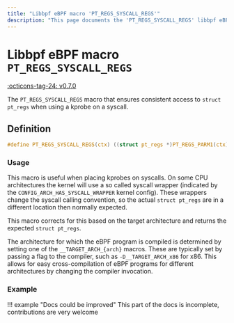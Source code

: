```yaml
---
title: "Libbpf eBPF macro 'PT_REGS_SYSCALL_REGS'"
description: "This page documents the 'PT_REGS_SYSCALL_REGS' libbpf eBPF macro, including its definition, usage, and examples."
---
```

# Libbpf eBPF macro `PT_REGS_SYSCALL_REGS`

[:octicons-tag-24: v0.7.0](https://github.com/libbpf/libbpf/releases/tag/v0.7.0)

The `PT_REGS_SYSCALL_REGS` macro that ensures consistent access to `struct pt_regs` when using a kprobe on a syscall.


## Definition

```c
#define PT_REGS_SYSCALL_REGS(ctx) ((struct pt_regs *)PT_REGS_PARM1(ctx))
```

### Usage

This macro is useful when placing kprobes on syscalls. On some CPU architectures the kernel will use a so called syscall wrapper (indicated by the `CONFIG_ARCH_HAS_SYSCALL_WRAPPER` kernel config). These wrappers change the syscall calling convention, so the actual `struct pt_regs` are in a different location then normally expected.

This macro corrects for this based on the target architecture and returns the expected `struct pt_regs`.

The architecture for which the eBPF program is compiled is determined by setting one of the `__TARGET_ARCH_{arch}` macros. These are typically set by passing a flag to the compiler, such as `-D__TARGET_ARCH_x86` for x86. This allows for easy cross-compilation of eBPF programs for different architectures by changing the compiler invocation.

### Example

!!! example "Docs could be improved"
    This part of the docs is incomplete, contributions are very welcome
